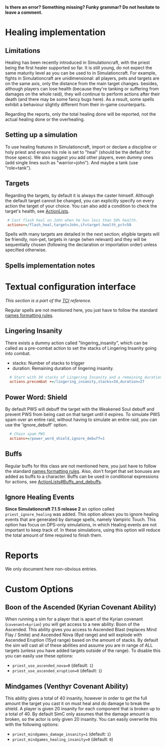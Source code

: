 **Is there an error? Something missing? Funky grammar? Do not hesitate to leave a comment.**



# Healing implementation
## Limitations
Healing has been recently introduced in Simulationcraft, with the priest being the first healer supported so far. It is still young, do not expect the same maturity level as you can be used to in Simulationcraft. For example, fights in Simulationcraft are unidimensional: all players, pets and targets are on the same axis, only the distance from the main target changes. besides, although players can lose health (because they're tanking or suffering from damages on the whole raid), they will continue to perform actions after their death (and there may be some fancy bugs here). As a result, some spells exhibit a behaviour slightly different from their in-game counterparts.

Regarding the reports, only the total healing done will be reported, not the actual healing done or the overhealing.

## Setting up a simulation
To use healing features in Simulationcraft, import or declare a discipline or holy priest and ensure his role is set to "heal" (should be the default for those specs). We also suggest you add other players, even dummy ones (add single lines such as "warrior=john"). And maybe a tank (use "role=tank").

## Targets
Regarding the targets, by default it is always the caster himself. Although the default target cannot be changed, you can explicitly specify on every action the target of your choice. You can also add a condition to check the target's health, see [ActionLists](ActionLists).
```ini
 # Cast flash heal on John when he has less than 50% health.
 actions+=/flash_heal,target=John,if=target.health_pct<50
```

Spells with many targets are detailed in the next section; eligible targets will be friendly, non-pet, targets in range (when relevant) and they will be sequentially chosen (following the declaration or importation order) unless specified otherwise.

## Spells implementation notes


# Textual configuration interface
_This section is a part of the [TCI](TextualConfigurationInterface) reference._

Regular spells are not mentioned here, you just have to follow the standard [names formatting rules](TextualConfigurationInterface#Names_formatting).

## Lingering Insanity
There exists a dummy action called "lingering_insanity", which can be called as a pre-combat action to set the stacks of Lingering Insanity going into combat.
* stacks: Number of stacks to trigger
* duration: Remaining duration of lingering insanity.
```ini
  # Start with 34 stacks of Lingering Insanity and a remaining duration of 27 seconds.
  actions.precombat +=/lingering_insanity,stacks=34,duration=27
```

## Power Word: Shield
By default PWS will debuff the target with the Weakened Soul debuff and prevent PWS from being cast on that target until it expires. To simulate PWS spam over an entire raid, without having to simulate an entire raid, you can use the 'ignore\_debuff' option.
```ini
  # Chain spam PWS
  actions+=/power_word_shield,ignore_debuff=1
```

## Buffs
Regular buffs for this class are not mentioned here, you just have to follow the standard [names formatting rules](TextualConfigurationInterface#Names_formatting.md). Also, don't forget that set bonuses are added as buffs to a character. Buffs can be used in conditional expressions for actions, see [ActionLists#Buffs\_and\_debuffs](ActionLists#Buffs_and_debuffs).

## Ignore Healing Events
**Since Simulationcraft 7.1.5 release 2** an option called `priest_ignore_healing` was added. This option allows you to ignore healing events that are generated by damage spells, namely Vampiric Touch. This option has focus on DPS-only simulations, in which Healing events are not important to keep track of. In these simulations, using this option will reduce the total amount of time required to finish them.

# Reports
We only document here non-obvious entries.

# Custom Options

## Boon of the Ascended (Kyrian Covenant Ability)
When running a sim for a player that is apart of the Kyrian covenant (`covenant=kyrian`) you will get access to a new ability: Boon of the Ascended. This ability gives you access to Ascended Blast (replaces Mind Flay / Smite) and Ascended Nova (8yd range) and will explode with Ascended Eruption (15yd range) based on the amount of stacks. By default the sim will cast all of these abilities and assume you are in range of ALL targets (unless you have added targets outside of the range). To disable this you can easily use these options:

- `priest_use_ascended_nova=0` (default: `1`)
- `priest_use_ascended_eruption=0` (default: `1`)

## Mindgames (Venthyr Covenant Ability)
This ability gives a total of 40 insanity, however in order to get the full amount the target you cast it on must heal and do damage to break the shield. A player is given 20 insanity for each component that is broken up to a total of 40. By default SimC only assumes that the damage amount is broken, so the actor is only given 20 insanity. You can easily overwrite this with the following options:

- `priest_mindgames_damage_insanity=1` (default: `1`)
- `priest_mindgames_healing_insanity=0` (default: `0`)